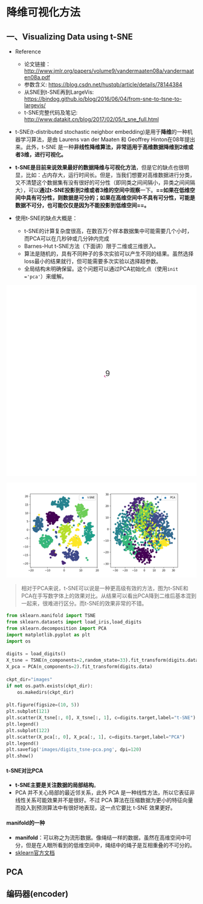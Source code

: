 # 降维可视化方法

## 一、Visualizing Data using t-SNE

- Reference
  - 论文链接：http://www.jmlr.org/papers/volume9/vandermaaten08a/vandermaaten08a.pdf
  - 参数含义:  https://blog.csdn.net/hustqb/article/details/78144384
  - 从SNE到t-SNE再到LargeVis: https://bindog.github.io/blog/2016/06/04/from-sne-to-tsne-to-largevis/
  - t-SNE完整代码及笔记: http://www.datakit.cn/blog/2017/02/05/t_sne_full.html
- t-SNE(t-distributed stochastic neighbor embedding)是用于**降维**的一种机器学习算法，是由 Laurens van der Maaten 和 Geoffrey Hinton在08年提出来。此外，t-SNE 是一种**非线性降维算法，非常适用于高维数据降维到2维或者3维，进行可视化。**

- **t-SNE是目前来说效果最好的数据降维与可视化方法**，但是它的缺点也很明显，比如：占内存大，运行时间长。但是，当我们想要对高维数据进行分类，又不清楚这个数据集有没有很好的可分性（即同类之间间隔小，异类之间间隔大），可以**通过t-SNE投影到2维或者3维的空间中观察**一下。**==如果在低维空间中具有可分性，则数据是可分的；如果在高维空间中不具有可分性，可能是数据不可分，也可能仅仅是因为不能投影到低维空间==。**
- 使用t-SNE的缺点大概是：
  - t-SNE的计算复杂度很高，在数百万个样本数据集中可能需要几个小时，而PCA可以在几秒钟或几分钟内完成
  - Barnes-Hut t-SNE方法（下面讲）限于二维或三维嵌入。
  - 算法是随机的，具有不同种子的多次实验可以产生不同的结果。虽然选择loss最小的结果就行，但可能需要多次实验以选择超参数。
  - 全局结构未明确保留。这个问题可以通过PCA初始化点（使用`init ='pca'`）来缓解。



![t-sne动画](/img/in-post/20_07/fe6782ce2f1b7875.gif)

![img](/img/in-post/20_07/v2-6b2ea2764ac466409899e61db3acce96_1440w.png)

> 相对于PCA来说，t-SNE可以说是一种更高级有效的方法，图为t-SNE和PCA在手写数字体上的效果对比。从结果可以看出PCA降到二维后基本混到一起来，很难进行区分。而t-SNE的效果非常的不错。

```python
from sklearn.manifold import TSNE
from sklearn.datasets import load_iris,load_digits
from sklearn.decomposition import PCA
import matplotlib.pyplot as plt
import os

digits = load_digits()
X_tsne = TSNE(n_components=2,random_state=33).fit_transform(digits.data)
X_pca = PCA(n_components=2).fit_transform(digits.data)

ckpt_dir="images"
if not os.path.exists(ckpt_dir):
    os.makedirs(ckpt_dir)

plt.figure(figsize=(10, 5))
plt.subplot(121)
plt.scatter(X_tsne[:, 0], X_tsne[:, 1], c=digits.target,label="t-SNE")
plt.legend()
plt.subplot(122)
plt.scatter(X_pca[:, 0], X_pca[:, 1], c=digits.target,label="PCA")
plt.legend()
plt.savefig('images/digits_tsne-pca.png', dpi=120)
plt.show()
```

#### t-SNE对比PCA

- **t-SNE主要是关注数据的局部结构**。
-  PCA 并不关心局部的最近邻关系，此外 PCA 是一种线性方法，所以它表征非线性关系可能效果并不是很好。不过 PCA 算法在压缩数据为更小的特征向量而投入到预测算法中有很好地表现，这一点它要比 t-SNE 效果更好。

#### **manifold的一种**

- **manifold**：可以称之为流形数据。像绳结一样的数据，虽然在高维空间中可分，但是在人眼所看到的低维空间中，绳结中的绳子是互相重叠的不可分的。
- [sklearn官方文档](http://scikit-learn.org/stable/modules/manifold.html#manifold)

## PCA

## 编码器(encoder)

